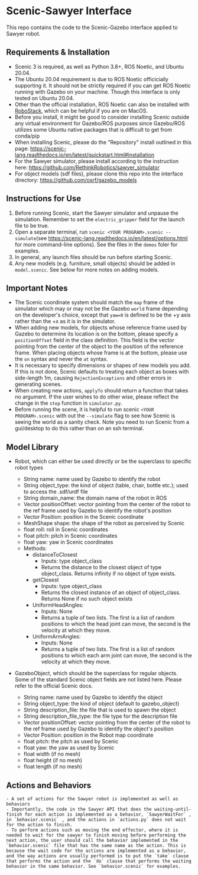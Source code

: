 ﻿# Scenic-Sawyer Interface
This repo contains the code to the Scenic-Gazebo interface applied to Sawyer robot.
## Requirements & Installation

 - Scenic 3 is required, as well as Python 3.8+, ROS Noetic, and Ubuntu 20.04.
 - The Ubuntu 20.04 requirement is due to ROS Noetic officicially supporting it. It should not be strictly required if you can get ROS Noetic running with Gazebo on your machine. Though this interface is only tested on Ubuntu 20.04.
 - Other than the official installation, ROS Noetic can also be installed with [RoboStack](https://robostack.github.io/index.html), which can be helpful if you are on MacOS.
 - Before you install, it might be good to consider installing Scenic outside any virtual environment for Gazebo/ROS purposes since Gazebo/ROS utilizes some Ubuntu native packages that is difficult to get from conda/pip
 - When installing Scenic, please do the "Repository" install outlined in this page: https://scenic-lang.readthedocs.io/en/latest/quickstart.html#installation 
 - For the Sawyer simulator, please install according to the instruction here: https://github.com/RethinkRobotics/sawyer_simulator
 - For object models (sdf files), please clone this repo into the interface directory: https://github.com/osrf/gazebo_models

## Instructions for Use

 1. Before running Scenic, start the Sawyer simulator and unpause the
    simulation. Remember to set the `electric_gripper` field for the launch file to be true.
 2. Open a separate terminal, run `scenic <YOUR PROGRAM>.scenic --simulate`(see https://scenic-lang.readthedocs.io/en/latest/options.html for more
    command-line options). See the files in the `demos` foler for examples.
 3. In general, any launch files should be run before starting Scenic.
 4. Any new models (e.g. furniture, small objects) should be added in `model.scenic`. See below for more notes on adding models. 

## Important Notes

 - The Scenic coordinate system should match the `map` frame of the simulator which may or may not be the Gazebo `world` frame depending on the developer's choice, except that `yaw=0` is defined to be the +y axis rather than the +x as it is in the simulator.
 - When adding new models, for objects whose reference frame used by Gazebo to determine its location is on the bottom, please specify a `positionOffset` field in the class definition. This field is the vector pointing from the center of the object to the position of the reference frame. When placing objects whose frame is at the bottom, please use the `on` syntax and never the `at` syntax.
 - It is necessary to specify dimensions or shapes of new models you add. If this is not done, Scenic defaults to treating each object as boxes with side-length 1m, causing `RejectionExceptions` and other errors in generating scenes.
 - When creating new actions, `applyTo` should return a function that takes no argument. If the user wishes to do other wise, please reflect the change in the `step` function in `simulator.py`.
 - Before running the scene, it is helpful to run scenic `<YOUR PROGRAM>.scenic` with out the `--simulate` flag to see how Scenic is seeing the world as a sanity check. Note you need to run Scenic from a gui/desktop to do this rather than on an ssh terminal.

## Model Library
-   Robot, which can either be used directly or be the superclass to specific robot types
	-   String name: name used by Gazebo to identify the robot
	-   String object_type: the kind of object (table, chair, bottle etc.); used to access the .sdf/urdf file
	-   String domain_name: the domain name of the robot in ROS
	-   Vector positionOffset: vector pointing from the center of the robot to the ref frame used by Gazebo to identify the robot's position
	-   Vector Position: position in the Scenic coordinate
	-   MeshShape shape: the shape of the robot as perceived by Scenic
	-   float roll: roll in Scenic coordinates
	-   float pitch: pitch in Scenic coordinates
	-   float yaw: yaw in Scenic coordinates
	-   Methods:
		-   distanceToClosest
			-   Inputs: type object_class
			-   Returns the distance to the closest object of type object_class. Returns infinity if no object of type exists.
		-   getClosest
			-   Inputs: type object_class
			-   Returns the closest instance of an object of object_class. Returns None if no such object exists
		-   UniformHeadAngles:
			-   Inputs: None
			-   Returns a tuple of two lists. The first is a list of random positions to which the head joint can move, the second is the velocity at which they move.
		-   UniformArmAngles:
			-   Inputs: None
			-   Returns a tuple of two lists. The first is a list of random positions to which each arm joint can move, the second is the velocity at which they move.

-   GazeboObject, which should be the superclass for regular objects. Some of the standard Scenic object fields are not listed here. Please refer to the official Scenic docs.
    - String name: name used by Gazebo to identify the object
	- String object_type: the kind of object (default to gazebo_object)
	- String description_file: the file that  is used to spawn the object
	- String description_file_type: the file type for the description file
	- Vector positionOffset: vector pointing from the center of the robot to the ref frame used by Gazebo to identify the object's position
	-   Vector Position: position in the Robot map coordinate
	-   float pitch: the pitch as used by Scenic
	-   float yaw: the yaw as used by Scenic
	-   float width (if no mesh)
	-   float height (if no mesh)
	-   float length (if no mesh) 
## Actions and Behaviors
	- A set of actions for the Sawyer robot is implemented as well as behaviors
    - Importantly, the code in the Sawyer API that does the waiting-until-finish for each action is implemented as a behavior, `SawyerWaitFor` , in `behavior.scenic` , and the actions in `actions.py` does not wait for the action to finish.
    - To perform actions such as moving the end effector, where it is needed to wait for the sawyer to finish moving before performing the next action, the user should call the behavior implemented in the `behavior.scenic` file that has the same name as the action. This is because the wait code for the actions are implemented as a behavior, and the way actions are usually performed is to put the `take` clause that performs the action and the `do` clause that performs the waiting behavior in the same behavior. See `behavior.scenic` for examples.

